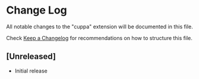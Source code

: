 # Change Log

All notable changes to the "cuppa" extension will be documented in this file.

Check [Keep a Changelog](http://keepachangelog.com/) for recommendations on how to structure this file.

## [Unreleased]

- Initial release
